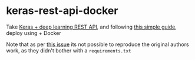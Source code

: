# keras-rest-api-docker
Take [Keras  + deep learning REST API](https://blog.keras.io/building-a-simple-keras-deep-learning-rest-api.html), and following [this simple guide](https://stackabuse.com/dockerizing-python-applications/), deploy using + Docker

Note that as per [this issue](https://github.com/jrosebr1/simple-keras-rest-api/issues/11) its not possible to reproduce the original authors work, as they didn't bother with a `requirements.txt`
